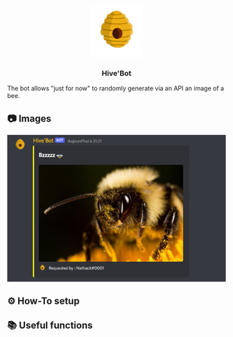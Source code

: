 <br />
<div align="center">
  <a href="https://github.com/Nathack-dev/hive-bot/">
    <img src="hive.png" alt="Logo" width="120" height="120">
  </a>

  <h3 align="center">Hive'Bot</h3>

  <p align="left">
The bot allows "just for now" to randomly generate via an API an image of a bee.
    
<br/>
</div>

## 📷 Images 
<div align="center">
  <a href="https://github.com/Nathack-dev/hive-bot/"">
    <img src="presentation.png">
  </a>
</div>

## ⚙️ How-To setup 

 
 ## 📚 Useful functions 

